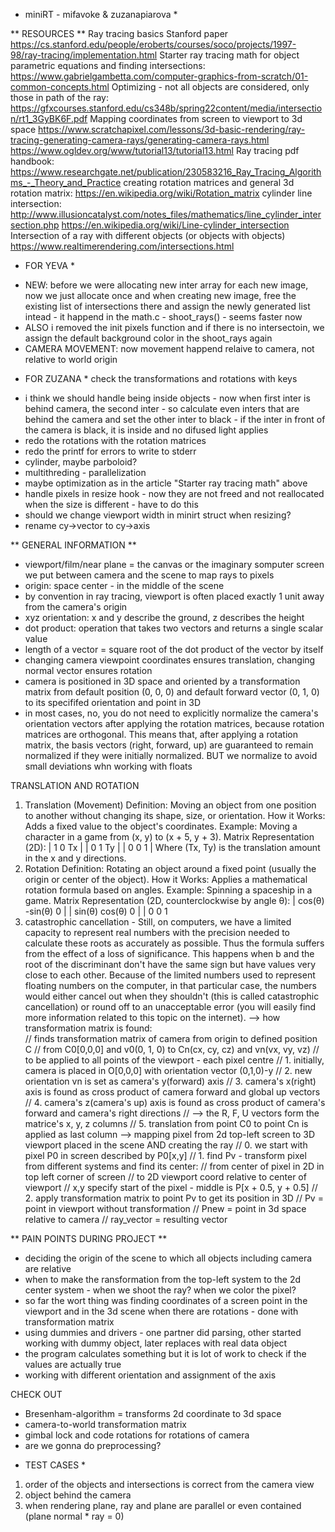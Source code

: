 * miniRT - mifavoke & zuzanapiarova * 

** RESOURCES **
Ray tracing basics Stanford paper
https://cs.stanford.edu/people/eroberts/courses/soco/projects/1997-98/ray-tracing/implementation.html
Starter ray tracing math for object parametric equations and finding intersections:
https://www.gabrielgambetta.com/computer-graphics-from-scratch/01-common-concepts.html
Optimizing - not all objects are considered, only those in path of the ray:
https://gfxcourses.stanford.edu/cs348b/spring22content/media/intersection/rt1_3GyBK6F.pdf
Mapping coordinates from screen to viewport to 3d space 
https://www.scratchapixel.com/lessons/3d-basic-rendering/ray-tracing-generating-camera-rays/generating-camera-rays.html
https://www.ogldev.org/www/tutorial13/tutorial13.html
Ray tracing pdf handbook:
https://www.researchgate.net/publication/230583216_Ray_Tracing_Algorithms_-_Theory_and_Practice
creating rotation matrices and general 3d rotation matrix:
https://en.wikipedia.org/wiki/Rotation_matrix
cylinder line intersection:
http://www.illusioncatalyst.com/notes_files/mathematics/line_cylinder_intersection.php
https://en.wikipedia.org/wiki/Line-cylinder_intersection
Intersection of a ray with different objects (or objects with objects)
https://www.realtimerendering.com/intersections.html


* FOR YEVA *
- NEW: before we were allocating new inter array for each new image, now we just allocate once and when creating new image, free the existing list of intersections there and assign the newly generated list intead - it happend in the math.c - shoot_rays() - seems faster now
- ALSO i removed the init pixels function and if there is no intersectoin, we assign the default background color in the shoot_rays again
- CAMERA MOVEMENT: now movement happend relaive to camera, not relative to world origin 

* FOR ZUZANA *
check the transformations and rotations with keys
- i think we should handle being inside objects - now when first inter is behind camera, the second inter - so calculate even inters that are behind the camera and set the other inter to black - if the inter in front of the camera is black, it is inside and no difused light applies
- redo the rotations with the rotation matrices
- redo the printf for errors to write to stderr
- cylinder, maybe parboloid?
- multithreding - parallelization
- maybe optimization as in the article "Starter ray tracing math" above
- handle pixels in resize hook - now they are not freed and not reallocated when the size is different - have to do this 
- should we change viewport width in minirt struct when resizing? 
- rename cy->vector to cy->axis

** GENERAL INFORMATION **
- viewport/film/near plane = the canvas or the imaginary somputer screen we put between camera and the scene to map rays to pixels 
- origin: space center - in the middle of the scene
- by convention in ray tracing, viewport is often placed exactly 1 unit away from the camera's origin 
- xyz orientation: x  and y describe the ground, z describes the height
- dot product: operation that takes two vectors and returns a single scalar value
- length of a vector = square root of the dot product of the vector by itself
- changing camera viewpoint coordinates ensures translation, changing normal vector ensures rotation
- camera is positioned in 3D space and oriented by a transformation matrix from default position (0, 0, 0) and default forward vector (0, 1, 0) to its specififed orientation and point in 3D
- in most cases, no, you do not need to explicitly normalize the camera's orientation vectors after applying the rotation matrices, because rotation matrices are orthogonal. This means that, after applying a rotation matrix, the basis vectors (right, forward, up) are guaranteed to remain normalized if they were initially normalized. BUT we normalize to avoid small deviations whn working with floats

TRANSLATION AND ROTATION
1. Translation (Movement)
Definition: Moving an object from one position to another without changing its shape, size, or orientation.
How it Works: Adds a fixed value to the object's coordinates.
Example: Moving a character in a game from (x, y) to (x + 5, y + 3).
Matrix Representation (2D):
| 1  0  Tx |
| 0  1  Ty |
| 0  0  1  |
Where (Tx, Ty) is the translation amount in the x and y directions.
2. Rotation
Definition: Rotating an object around a fixed point (usually the origin or center of the object).
How it Works: Applies a mathematical rotation formula based on angles.
Example: Spinning a spaceship in a game.
Matrix Representation (2D, counterclockwise by angle θ):
| cos(θ)  -sin(θ)  0 |
| sin(θ)   cos(θ)  0 |
|   0        0     1 
3. catastrophic cancellation - Still, on computers, we have a limited capacity to represent real numbers with the precision needed to calculate these roots as accurately as possible. Thus the formula suffers from the effect of a loss of significance. This happens when b and the root of the discriminant don't have the same sign but have values very close to each other. Because of the limited numbers used to represent floating numbers on the computer, in that particular case, the numbers would either cancel out when they shouldn't (this is called catastrophic cancellation) or round off to an unacceptable error (you will easily find more information related to this topic on the internet).
--> how transformation matrix is found:  
// finds transformation matrix of camera from origin to defined position C
// from C0[0,0,0] and v0(0, 1, 0) to Cn(cx, cy, cz) and vn(vx, vy, vz)
// to be applied to all points of the viewport - each pixel centre
// 1. initially, camera is placed in O[0,0,0] with orientation vector (0,1,0)-y
// 2. new orientation vn is set as camera's y(forward) axis
// 3. camera's x(right) axis is found as cross product of camera forward and global up vectors
// 4. camera's z(camera's up) axis is found as cross product of camera's forward and camera's right directions
// --> the R, F, U vectors form the matrice's x, y, z columns
// 5. translation from point C0 to point Cn is applied as last column
--> mapping pixel from 2d top-left screen to 3D viewport placed in the scene AND creating the ray
// 0. we start with pixel P0 in screen described by P0[x,y]
// 1. find Pv - transform pixel from different systems and find its center:
// from center of pixel in 2D in top left corner of screen
// to 2D viewport coord relative to center of viewport
// x,y specify start of the pixel - middle is P[x + 0.5, y + 0.5]
// 2. apply transformation matrix to point Pv to get its position in 3D
// Pv = point in viewport without transformation
// Pnew = point in 3d space relative to camera
// ray_vector = resulting vector


** PAIN POINTS DURING PROJECT **
- deciding the origin of the scene to which all objects including camera are relative
- when to make the ransformation from the top-left system to the 2d center system - when we shoot the ray? when we color the pixel?
- so far the wort thing was finding coordinates of a screen point in the viewport and in the 3d scene when there are rotations - done with transformation matrix 
- using dummies and drivers - one partner did parsing, other started working with dummy object, later replaces with real data object
- the program calculates something but it is lot of work to check if the values are actually true
- working with different orientation and assignment of the axis

CHECK OUT
- Bresenham-algorithm = transforms 2d coordinate to 3d space 
- camera-to-world transformation matrix
- gimbal lock and code rotations for rotations of camera
- are we gonna do preprocessing?


* TEST CASES *
1. order of the objects and intersections is correct from the camera view
2. object behind the camera
3. when rendering plane, ray and plane are parallel or even contained (plane normal  * ray = 0)